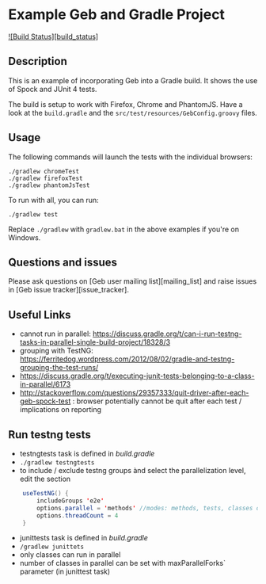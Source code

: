 # Example Geb and Gradle Project

[![Build Status][build_status]](https://snap-ci.com/geb/geb-example-gradle/branch/master)

## Description

This is an example of incorporating Geb into a Gradle build. It shows the use of Spock and JUnit 4 tests.

The build is setup to work with Firefox, Chrome and PhantomJS. Have a look at the `build.gradle` and the `src/test/resources/GebConfig.groovy` files.

## Usage

The following commands will launch the tests with the individual browsers:

    ./gradlew chromeTest
    ./gradlew firefoxTest
    ./gradlew phantomJsTest

To run with all, you can run:

    ./gradlew test

Replace `./gradlew` with `gradlew.bat` in the above examples if you're on Windows.

## Questions and issues

Please ask questions on [Geb user mailing list][mailing_list] and raise issues in [Geb issue tracker][issue_tracker].



## Useful Links 
- cannot run in parallel: https://discuss.gradle.org/t/can-i-run-testng-tasks-in-parallel-single-build-project/18328/3
- grouping with TestNG: https://ferritedog.wordpress.com/2012/08/02/gradle-and-testng-grouping-the-test-runs/
- https://discuss.gradle.org/t/executing-junit-tests-belonging-to-a-class-in-parallel/6173
- http://stackoverflow.com/questions/29357333/quit-driver-after-each-geb-spock-test : browser potentially cannot be quit after each test / implications on reporting 


## Run testng tests
- testngtests task is defined in *build.gradle*  
- `./gradlew testngtests`
- to include / exclude testng groups ànd select the parallelization level, edit the section 
```java
    useTestNG() {
        includeGroups 'e2e'
        options.parallel = 'methods' //modes: methods, tests, classes or instances.
        options.threadCount = 4
    }
```

- junittests task is defined in *build.gradle* 
- `/gradlew junittets`
- only classes can run in parallel 
- number of classes in parallel can be set with maxParallelForks` parameter (in junittest task)

